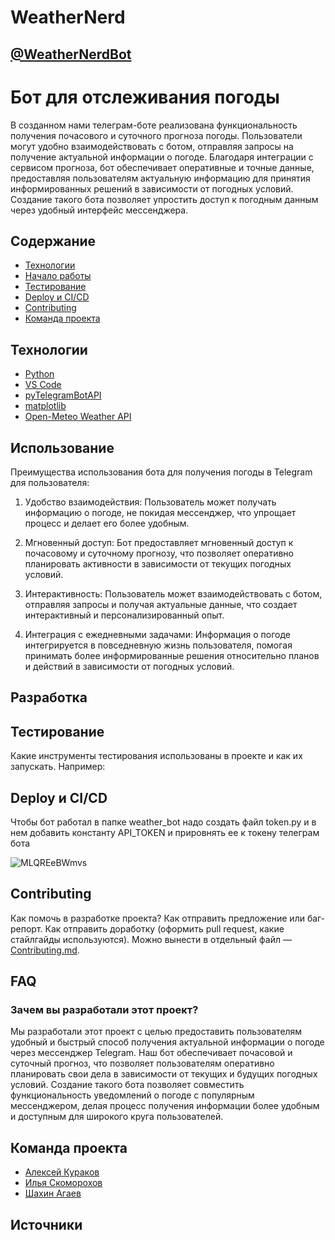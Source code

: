 # WeatherNerd
## [@WeatherNerdBot](https://telegram.me/WeatherNerdBot)
# Бот для отслеживания погоды
В созданном нами телеграм-боте реализована функциональность получения почасового и суточного прогноза погоды. Пользователи могут удобно взаимодействовать с ботом, отправляя запросы на получение актуальной информации о погоде. Благодаря интеграции с сервисом прогноза, бот обеспечивает оперативные и точные данные, предоставляя пользователям актуальную информацию для принятия информированных решений в зависимости от погодных условий. Создание такого бота позволяет упростить доступ к погодным данным через удобный интерфейс мессенджера.

## Содержание
- [Технологии](#технологии)
- [Начало работы](#начало-работы)
- [Тестирование](#тестирование)
- [Deploy и CI/CD](#deploy-и-ci/cd)
- [Contributing](#contributing)
- [Команда проекта](#команда-проекта)

## Технологии
- [Python](https://www.python.org/)
- [VS Code](https://code.visualstudio.com/)
- [pyTelegramBotAPI](https://pypi.org/project/pyTelegramBotAPI/)
- [matplotlib](https://matplotlib.org/)
- [Open-Meteo Weather API](https://open-meteo.com/)

## Использование
Преимущества использования бота для получения погоды в Telegram для пользователя:

1. Удобство взаимодействия: Пользователь может получать информацию о погоде, не покидая мессенджер, что упрощает процесс и делает его более удобным.

2. Мгновенный доступ: Бот предоставляет мгновенный доступ к почасовому и суточному прогнозу, что позволяет оперативно планировать активности в зависимости от текущих погодных условий.

3. Интерактивность: Пользователь может взаимодействовать с ботом, отправляя запросы и получая актуальные данные, что создает интерактивный и персонализированный опыт.

4. Интеграция с ежедневными задачами: Информация о погоде интегрируется в повседневную жизнь пользователя, помогая принимать более информированные решения относительно планов и действий в зависимости от погодных условий.

## Разработка


## Тестирование
Какие инструменты тестирования использованы в проекте и как их запускать. Например:


## Deploy и CI/CD
Чтобы бот работал в папке weather_bot надо создать файл token.py и в нем добавить константу API_TOKEN и прировнять ее к токену телеграм бота

![MLQREeBWmvs](https://github.com/AlxKrk/WeatherNerd/assets/145109375/f53af68d-a258-4cb4-89bc-10c467911295)

## Contributing
Как помочь в разработке проекта? Как отправить предложение или баг-репорт. Как отправить доработку (оформить pull request, какие стайлгайды используются). Можно вынести в отдельный файл — [Contributing.md](./CONTRIBUTING.md).

## FAQ 

### Зачем вы разработали этот проект?
Мы разработали этот проект с целью предоставить пользователям удобный и быстрый способ получения актуальной информации о погоде через мессенджер Telegram. Наш бот обеспечивает почасовой и суточный прогноз, что позволяет пользователям оперативно планировать свои дела в зависимости от текущих и будущих погодных условий. Создание такого бота позволяет совместить функциональность уведомлений о погоде с популярным мессенджером, делая процесс получения информации более удобным и доступным для широкого круга пользователей.

## Команда проекта

- [Алексей Кураков](https://vk.com/id304862708)
- [Илья Скоморохов](https://vk.com/lekasy)
- [Шахин Агаев](https://vk.com/sahinagaev)

## Источники
